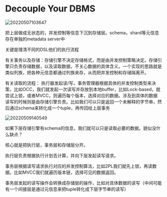 # Decouple Your DBMS

![20220507103647](https://picsheep.oss-cn-beijing.aliyuncs.com/pic/20220507103647.png)

把上层做成无状态的，并发控制等信息下沉到存储层。schema，shard等元信息存在单独的metadata server中

关键是理清不同的DSL他们的执行流程

有关事务以及存储：存储引擎不决定存储格式，而是由并发控制策略决定。存储引擎只负责存储数据，以及读取数据，不关心数据的具体含义。一个实现的思路就是类似列族，把各种元信息都通过列族来存，从而把并发控制和存储隔离开。

有关读取的流程：
执行器发起读/写，事务管理器根据具体的并发控制类型来决策，比如OCC，我们就发起一次读写并存放到本地buffer，比如Lock-based，就尝试上锁，或者MVCC，则遍历每个版本，选择对应的数据。涉及到具体的数据读写的时候则是由存储引擎负责。比如我们可以只是返回一个未解释的字节串，然后通过schema来转化成一个tuple，再传回给上层事务

![20220509140549](https://picsheep.oss-cn-beijing.aliyuncs.com/pic/20220509140549.png)

如果下层存储引擎有schema的信息，我们就可以只是读取必要的数据。貌似没什么缺点？

核心就是把执行层，事务层和存储层分开。

执行层负责根据执行计划去计算，并向下层发起读写请求。

事务层根据读写请求执行对应的并发控制算法，比如2PL我们就先上锁，再读数据。比如MVCC我们就遍历版本链，选择可见的数据返回。

事务层发起的读写操作会转换成存储层的操作，比如对具体数据的读写（中间可能有一个间接层是通过元信息来把tuple转化成下层字节串的读写）